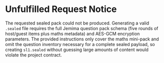# Unfulfilled Request Notice

The requested sealed pack could not be produced. Generating a valid `.sealed` file requires
the full Jemima question pack schema (five rounds of host/guest items plus maths metadata)
and AES-GCM encryption parameters. The provided instructions only cover the maths mini-pack
and omit the question inventory necessary for a complete sealed payload, so creating
`sl1.sealed` without guessing large amounts of content would violate the project contract.
